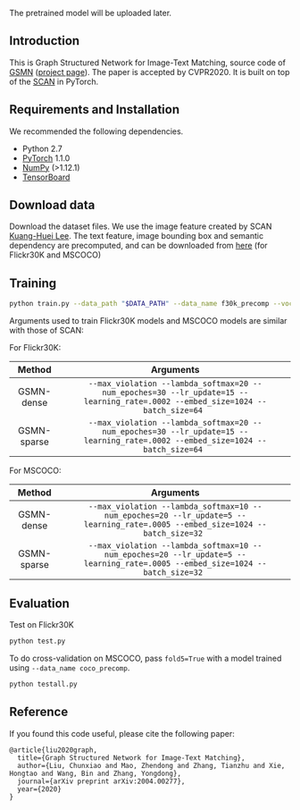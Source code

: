The pretrained model will be uploaded later.
## Introduction
This is Graph Structured Network for Image-Text Matching, source code of [GSMN](https://arxiv.org/abs/2004.00277) ([project page](https://github.com/CrossmodalGroup/GSMN)). The paper is accepted by CVPR2020. It is built on top of the [SCAN](https://github.com/kuanghuei/SCAN) in PyTorch.

## Requirements and Installation
We recommended the following dependencies.

* Python 2.7
* [PyTorch](http://pytorch.org/) 1.1.0
* [NumPy](http://www.numpy.org/) (>1.12.1)
* [TensorBoard](https://github.com/TeamHG-Memex/tensorboard_logger)


## Download data
Download the dataset files. We use the image feature created by SCAN [Kuang-Huei Lee](https://github.com/kuanghuei/SCAN). The text feature, image bounding box and semantic dependency are precomputed, and can be downloaded from [here](https://drive.google.com/file/d/1ZVLIN7uSh3dqYAEldelyYF2ei9vicJvZ/view?usp=sharing) (for Flickr30K and MSCOCO) 

## Training

```bash
python train.py --data_path "$DATA_PATH" --data_name f30k_precomp --vocab_path "$VOCAB_PATH" --logger_name runs/log --model_name "$MODEL_PATH" --bi_gru
```

Arguments used to train Flickr30K models and MSCOCO models are similar with those of SCAN:

For Flickr30K:

| Method      | Arguments |
| :---------: | :-------: |
|  GSMN-dense   | `--max_violation --lambda_softmax=20 --num_epoches=30 --lr_update=15 --learning_rate=.0002 --embed_size=1024 --batch_size=64 `|
|  GSMN-sparse    | `--max_violation --lambda_softmax=20 --num_epoches=30 --lr_update=15 --learning_rate=.0002 --embed_size=1024 --batch_size=64 `|

For MSCOCO:

| Method      | Arguments |
| :---------: | :-------: |
|  GSMN-dense   | `--max_violation --lambda_softmax=10 --num_epoches=20 --lr_update=5 --learning_rate=.0005 --embed_size=1024 --batch_size=32 `|
|  GSMN-sparse    | `--max_violation --lambda_softmax=10 --num_epoches=20 --lr_update=5 --learning_rate=.0005 --embed_size=1024 --batch_size=32 `|

## Evaluation

Test on Flickr30K
```bash
python test.py
```

To do cross-validation on MSCOCO, pass `fold5=True` with a model trained using 
`--data_name coco_precomp`.

```bash
python testall.py
```

## Reference

If you found this code useful, please cite the following paper:
```
@article{liu2020graph,
  title={Graph Structured Network for Image-Text Matching},
  author={Liu, Chunxiao and Mao, Zhendong and Zhang, Tianzhu and Xie, Hongtao and Wang, Bin and Zhang, Yongdong},
  journal={arXiv preprint arXiv:2004.00277},
  year={2020}
}
```

